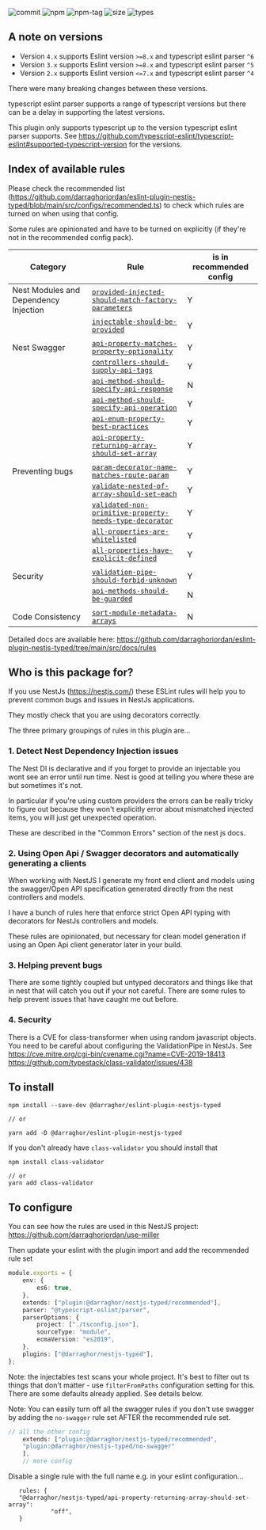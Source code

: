 ![commit](https://badgen.net/github/last-commit/darraghoriordan/eslint-plugin-nestjs-typed/main)
![npm](https://img.shields.io/npm/v/@darraghor/eslint-plugin-nestjs-typed.svg?color=red)
![npm-tag](https://badgen.net/github/tag/darraghoriordan/eslint-plugin-nestjs-typed)
![size](https://badgen.net/bundlephobia/minzip/@darraghor/eslint-plugin-nestjs-typed?color=cyan)
![types](https://badgen.net/npm/types/@darraghor/eslint-plugin-nestjs-typed?color=blue)

## A note on versions

-   Version `4.x` supports Eslint version `>=8.x` and typescript eslint parser `^6`
-   Version `3.x` supports Eslint version `>=8.x` and typescript eslint parser `^5`
-   Version `2.x` supports Eslint version `<=7.x` and typescript eslint parser `^4`

There were many breaking changes between these versions.

typescript eslint parser supports a range of typescript versions but there can be a delay in supporting the latest versions.

This plugin only supports typescript up to the version typescript eslint parser supports. See https://github.com/typescript-eslint/typescript-eslint#supported-typescript-version for the versions.

## Index of available rules

Please check the recommended list (https://github.com/darraghoriordan/eslint-plugin-nestjs-typed/blob/main/src/configs/recommended.ts) to check which rules are turned on when using that config.

Some rules are opinionated and have to be turned on explicitly (if they're not in the recommended config pack).

| Category                              | Rule                                                                                                                                 | is in recommended config |
| ------------------------------------- | ------------------------------------------------------------------------------------------------------------------------------------ | ------------------------ |
| Nest Modules and Dependency Injection | [`provided-injected-should-match-factory-parameters`](./src/docs/rules/provided-injected-should-match-factory-parameters.md)         | Y                        |
|                                       | [`injectable-should-be-provided`](./src/docs/rules/injectable-should-be-provided.md)                                                 | Y                        |
|                                       |                                                                                                                                      |                          |
| Nest Swagger                          | [`api-property-matches-property-optionality`](./src/docs/rules/api-property-matches-property-optionality.md)                         | Y                        |
|                                       | [`controllers-should-supply-api-tags`](./src/docs/rules/controllers-should-supply-api-tags.md)                                       | Y                        |
|                                       | [`api-method-should-specify-api-response`](./src/docs/rules/api-method-should-specify-api-response.md)                               | N                        |
|                                       | [`api-method-should-specify-api-operation`](./src/docs/rules/api-method-should-specify-api-operation.md)                             | Y                        |
|                                       | [`api-enum-property-best-practices`](./src/docs/rules/api-enum-property-best-practices.md)                                           | Y                        |
|                                       | [`api-property-returning-array-should-set-array`](./src/docs/rules/api-property-returning-array-should-set-array.md)                 | Y                        |
|                                       |                                                                                                                                      |                          |
| Preventing bugs                       | [`param-decorator-name-matches-route-param`](./src/docs/rules/param-decorator-name-matches-route-param.md)                           | Y                        |
|                                       | [`validate-nested-of-array-should-set-each`](./src/docs/rules/validate-nested-of-array-should-set-each.md)                           | Y                        |
|                                       | [`validated-non-primitive-property-needs-type-decorator`](./src/docs/rules/validated-non-primitive-property-needs-type-decorator.md) | Y                        |
|                                       | [`all-properties-are-whitelisted`](./src/docs/rules/all-properties-are-whitelisted.md)                                               | Y                        |
|                                       | [`all-properties-have-explicit-defined`](./src/docs/rules/all-properties-have-explicit-defined.md)                                   | Y                        |
|                                       |                                                                                                                                      |                          |
| Security                              | [`validation-pipe-should-forbid-unknown`](./src/docs/rules/validation-pipe-should-use-forbid-unknown.md)                             | Y                        |
|                                       | [`api-methods-should-be-guarded`](./src/docs/rules/api-methods-should-be-guarded.md)                                                 | N                        |
|                                       |                                                                                                                                      |                          |
| Code Consistency                      | [`sort-module-metadata-arrays`](./src/docs/rules/sort-module-metadata-arrays.md)                                                     | N                        |

Detailed docs are available here: https://github.com/darraghoriordan/eslint-plugin-nestjs-typed/tree/main/src/docs/rules

## Who is this package for?

If you use NestJs (https://nestjs.com/) these ESLint rules will help you to prevent common bugs and issues in NestJs applications.

They mostly check that you are using decorators correctly.

The three primary groupings of rules in this plugin are...

### 1. Detect Nest Dependency Injection issues

The Nest DI is declarative and if you forget to provide an injectable you wont see an error until run time. Nest is good at telling you where these are but sometimes it's not.

In particular if you're using custom providers the errors can be really tricky to figure out because they won't explicitly error about mismatched injected items, you will just get unexpected operation.

These are described in the "Common Errors" section of the nest js docs.

### 2. Using Open Api / Swagger decorators and automatically generating a clients

When working with NestJS I generate my front end client and models using the swagger/Open API specification generated directly from the nest controllers and models.

I have a bunch of rules here that enforce strict Open API typing with decorators for NestJs controllers and models.

These rules are opinionated, but necessary for clean model generation if using an Open Api client generator later in your build.

### 3. Helping prevent bugs

There are some tightly coupled but untyped decorators and things like that in nest that will catch you out if your not careful. There are some rules to help prevent issues that have caught me out before.

### 4. Security

There is a CVE for class-transformer when using random javascript objects. You need to be careful about configuring the ValidationPipe in NestJs. See
https://cve.mitre.org/cgi-bin/cvename.cgi?name=CVE-2019-18413
https://github.com/typestack/class-validator/issues/438

## To install

```
npm install --save-dev @darraghor/eslint-plugin-nestjs-typed

// or

yarn add -D @darraghor/eslint-plugin-nestjs-typed
```

If you don't already have `class-validator` you should install that

```
npm install class-validator

// or
yarn add class-validator
```

## To configure

You can see how the rules are used in this NestJS project: https://github.com/darraghoriordan/use-miller

Then update your eslint with the plugin import and add the recommended rule set

```ts
module.exports = {
    env: {
        es6: true,
    },
    extends: ["plugin:@darraghor/nestjs-typed/recommended"],
    parser: "@typescript-eslint/parser",
    parserOptions: {
        project: ["./tsconfig.json"],
        sourceType: "module",
        ecmaVersion: "es2019",
    },
    plugins: ["@darraghor/nestjs-typed"],
};
```

Note: the injectables test scans your whole project. It's best to filter out ts things that don't matter - use `filterFromPaths` configuration setting for this. There are some defaults already applied. See details below.

Note: You can easily turn off all the swagger rules if you don't use swagger by adding the `no-swagger` rule set AFTER the recommended rule set.

```ts
// all the other config
    extends: ["plugin:@darraghor/nestjs-typed/recommended",
    "plugin:@darraghor/nestjs-typed/no-swagger"
    ],
    // more config
```

Disable a single rule with the full name e.g. in your eslint configuration...

```
   rules: {
   "@darraghor/nestjs-typed/api-property-returning-array-should-set-array":
            "off",
   }
```
